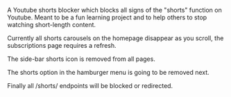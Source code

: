 A Youtube shorts blocker which blocks all signs of the "shorts" function on Youtube.
Meant to be a fun learning project and to help others to stop watching short-length content.

Currently all shorts carousels on the homepage disappear as you scroll, the subscriptions page requires a refresh.

The side-bar shorts icon is removed from all pages.

The shorts option in the hamburger menu is going to be removed next.

Finally all /shorts/ endpoints will be blocked or redirected.
